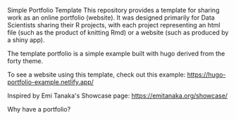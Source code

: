 Simple Portfolio Template
This repository provides a template for sharing work as an online portfolio (website). It was designed primarily for Data Scientists sharing their R projects, with each project representing an html file (such as the product of knitting Rmd) or a website (such as produced by a shiny app).

The template portfolio is a simple example built with hugo derived from the forty theme.

To see a website using this template, check out this example: https://hugo-portfolio-example.netlify.app/

Inspired by Emi Tanaka's Showcase page: https://emitanaka.org/showcase/

Why have a portfolio?
